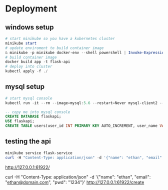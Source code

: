 # Deployment

## windows setup

```powershell
# start minikube so you have a kubernetes cluster
minikube start
# update enviroment to build container image
& minikube -p minikube docker-env --shell powershell | Invoke-Expression
# build container image
docker build app -t flask-api
# deploy into cluster
kubectl apply -f ./
```

## mysql setup

```powershell
# start mysql console
kubectl run -it --rm --image=mysql:5.6 --restart=Never mysql-client2 -- mysql -h mysql -pmine
```

```sql
-- copy me into mysql console
CREATE DATABASE flaskapi;
USE flaskapi;
CREATE TABLE users(user_id INT PRIMARY KEY AUTO_INCREMENT, user_name VARCHAR(255), user_email VARCHAR(255), user_password VARCHAR(255));
```

## testing the api

```powershell
minikube service flask-service
curl -H "Content-Type: application/json" -d '{"name": "ethan", "email": "ethan@domain.com", "pwd": "1234"}' <flask-service_URL>/create
```
http://127.0.0.1:61922/

curl -H "Content-Type: application/json" -d '{"name": "ethan", "email": "ethan@domain.com", "pwd": "1234"}' http://127.0.0.1:61922/create